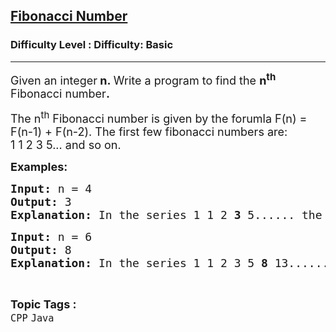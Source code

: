 <h2><a href="https://www.geeksforgeeks.org/problems/fibonacci-number-1605700704/1?page=5&category=Java&sortBy=submissions">Fibonacci Number</a></h2><h3>Difficulty Level : Difficulty: Basic</h3><hr><div class="problems_problem_content__Xm_eO"><p><span style="font-size: 18px;">Given an integer<strong>&nbsp;n</strong><strong>.&nbsp;</strong>Write a program to find the&nbsp;<strong>n<sup>th</sup></strong> Fibonacci number<strong>.</strong></span></p>
<p><span style="font-size: 18px;">The n<sup>th</sup> Fibonacci number is given by the forumla F(n) = F(n-1) + F(n-2). The first few fibonacci numbers are:<br>1 1 2 3 5... and so on.</span></p>
<p><span style="font-size: 18px;"><strong>Examples:</strong> <strong> </strong></span></p>
<pre><span style="font-size: 18px;"><strong>Input: </strong>n = 4
<strong>Output: </strong>3
<strong>Explanation: </strong>In the series 1 1 2 <strong>3</strong> 5...... the fourth fibonacci number is 3.</span></pre>
<pre><span style="font-size: 18px;"><strong>Input: </strong>n = 6
<strong>Output: </strong>8
<strong>Explanation: </strong>In the series 1 1 2 3 5 <strong>8</strong> 13...... the sixth fibonacci number is 8.</span></pre></div><br><p><span style=font-size:18px><strong>Topic Tags : </strong><br><code>CPP</code>&nbsp;<code>Java</code>&nbsp;